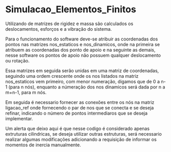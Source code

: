 # Simulacao_Elementos_Finitos
Utilizando de matrizes de rigidez e massa são calculados os deslocamentos, esforços e a vibração do sistema.

Para o funcionamento do software deve-se atribuir as coordenadas dos pontos nas matrizes nos_estaticos e nos_dinamicos, onde na primeira se atribuem as coordenadas dos ponto de apoio e na seguinte as demais, nesse software os pontos de apoio não possuem qualquer deslocamento ou rotação.

Essa matrizes em seguida serão unidas em uma matriz de coordenadas, seguindo uma ordem crescente onde os nos listados na matriz nos_estaticos vem primeiro, com menor numeração, digamos que de 0 a n-1 (para n nós), enquanto a númeração dos nos dinamicos será dada por n a m+n-1, para m nós.

Em seguida é necessario fornecer as conexões entre os nós na matriz ligacao_ref onde fornecendo o par de nos que se conecta e se deseja refinar, indicando o número de pontos intermediaros que se deseja implementar.

Um alerta que deixo aqui é que nesse codigo é considerado apenas extruturas cilindricas, se deseja utilizar outras estruturas, será necessario realizar algumas modificações adicionando a requisição de informar os momentos de inercia manualmente.
